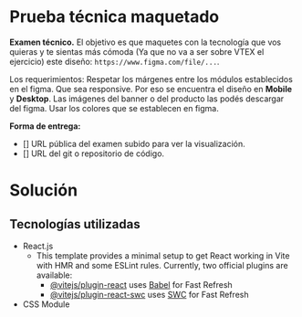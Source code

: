 # Prueba técnica maquetado

**Examen técnico.**
El objetivo es que maquetes con la tecnología que vos quieras y te sientas más cómoda (Ya que no va a ser sobre VTEX el ejercicio) este diseño:
`https://www.figma.com/file/...`.

Los requerimientos:
Respetar los márgenes entre los módulos establecidos en el figma.
Que sea responsive. Por eso se encuentra el diseño en **Mobile** y **Desktop**.
Las imágenes del banner o del producto las podés descargar del figma.
Usar los colores que se establecen en figma.

**Forma de entrega:**
- [] URL pública del examen subido para ver la visualización.
- [] URL del git o repositorio de código.

# Solución

## Tecnologías utilizadas

- React.js
  - This template provides a minimal setup to get React working in Vite with HMR and some ESLint rules. Currently, two official plugins are available:
    - [@vitejs/plugin-react](https://github.com/vitejs/vite-plugin-react/blob/main/packages/plugin-react/README.md) uses [Babel](https://babeljs.io/) for Fast Refresh
    - [@vitejs/plugin-react-swc](https://github.com/vitejs/vite-plugin-react-swc) uses [SWC](https://swc.rs/) for Fast Refresh
- CSS Module